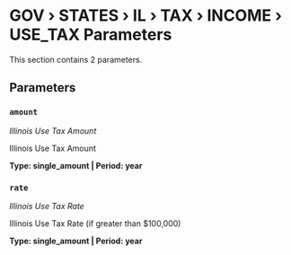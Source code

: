 # GOV › STATES › IL › TAX › INCOME › USE_TAX Parameters

This section contains 2 parameters.

## Parameters

### `amount`
*Illinois Use Tax Amount*

Illinois Use Tax Amount

**Type: single_amount | Period: year**


### `rate`
*Illinois Use Tax Rate*

Illinois Use Tax Rate (if greater than $100,000)

**Type: single_amount | Period: year**

